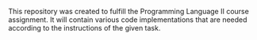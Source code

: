 This repository was created to fulfill the Programming Language II course assignment. It will contain various code implementations that are needed according to the instructions of the given task.